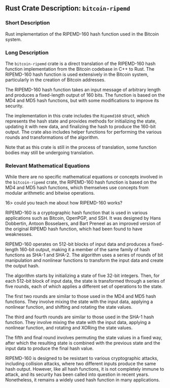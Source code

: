 ## Rust Crate Description: `bitcoin-ripemd`

### Short Description

Rust implementation of the RIPEMD-160 hash
function used in the Bitcoin system.

### Long Description

The `bitcoin-ripemd` crate is a direct translation
of the RIPEMD-160 hash function implementation
from the Bitcoin codebase in C++ to Rust. The
RIPEMD-160 hash function is used extensively in
the Bitcoin system, particularly in the creation
of Bitcoin addresses.

The RIPEMD-160 hash function takes an input
message of arbitrary length and produces
a fixed-length output of 160 bits. The function is
based on the MD4 and MD5 hash functions, but with
some modifications to improve its security.

The implementation in this crate includes the
`Ripemd160` struct, which represents the hash
state and provides methods for initializing the
state, updating it with new data, and finalizing
the hash to produce the 160-bit output. The crate
also includes helper functions for performing the
various rounds and transformations of the
algorithm.

Note that as this crate is still in the process of
translation, some function bodies may still be
undergoing translation.

### Relevant Mathematical Equations

While there are no specific mathematical equations
or concepts involved in the `bitcoin-ripemd`
crate, the RIPEMD-160 hash function is based on
the MD4 and MD5 hash functions, which themselves
use concepts from modular arithmetic and bitwise
operations.

16> could you teach me about how RIPEMD-160 works?

RIPEMD-160 is a cryptographic hash function that
is used in various applications such as Bitcoin,
OpenPGP, and SSH. It was designed by Hans
Dobbertin, Antoon Bosselaers, and Bart Preneel as
an improved version of the original RIPEMD hash
function, which had been found to have weaknesses.

RIPEMD-160 operates on 512-bit blocks of input
data and produces a fixed-length 160-bit output,
making it a member of the same family of hash
functions as SHA-1 and SHA-2. The algorithm uses
a series of rounds of bit manipulation and
nonlinear functions to transform the input data
and create the output hash.

The algorithm starts by initializing a state of
five 32-bit integers. Then, for each 512-bit block
of input data, the state is transformed through
a series of five rounds, each of which applies
a different set of operations to the state.

The first two rounds are similar to those used in
the MD4 and MD5 hash functions. They involve
mixing the state with the input data, applying
a nonlinear function, and shifting and rotating
the state values.

The third and fourth rounds are similar to those
used in the SHA-1 hash function. They involve
mixing the state with the input data, applying
a nonlinear function, and rotating and XORing the
state values.

The fifth and final round involves permuting the
state values in a fixed way, after which the
resulting state is combined with the previous
state and the input data to produce the final hash
value.

RIPEMD-160 is designed to be resistant to various
cryptographic attacks, including collision
attacks, where two different inputs produce the
same hash output. However, like all hash
functions, it is not completely immune to attack,
and its security has been called into question in
recent years. Nonetheless, it remains a widely
used hash function in many applications.
